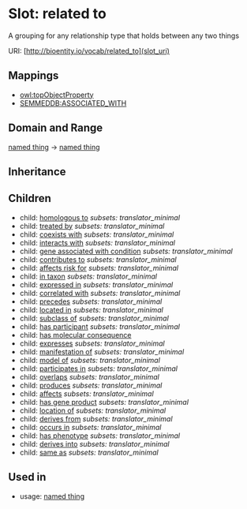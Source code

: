 # Slot: related to


A grouping for any relationship type that holds between any two things

URI: [http://bioentity.io/vocab/related_to](slot_uri)
## Mappings

 * [owl:topObjectProperty](http://purl.obolibrary.org/obo/owl_topObjectProperty)
 * [SEMMEDDB:ASSOCIATED_WITH](http://purl.obolibrary.org/obo/SEMMEDDB_ASSOCIATED_WITH)
## Domain and Range

[named thing](NamedThing.md) -> [named thing](NamedThing.md)
## Inheritance

## Children

 *  child: [homologous to](homologous_to.md) *subsets: translator_minimal*
 *  child: [treated by](treated_by.md) *subsets: translator_minimal*
 *  child: [coexists with](coexists_with.md) *subsets: translator_minimal*
 *  child: [interacts with](interacts_with.md) *subsets: translator_minimal*
 *  child: [gene associated with condition](gene_associated_with_condition.md) *subsets: translator_minimal*
 *  child: [contributes to](contributes_to.md) *subsets: translator_minimal*
 *  child: [affects risk for](affects_risk_for.md) *subsets: translator_minimal*
 *  child: [in taxon](in_taxon.md) *subsets: translator_minimal*
 *  child: [expressed in](expressed_in.md) *subsets: translator_minimal*
 *  child: [correlated with](correlated_with.md) *subsets: translator_minimal*
 *  child: [precedes](precedes.md) *subsets: translator_minimal*
 *  child: [located in](located_in.md) *subsets: translator_minimal*
 *  child: [subclass of](subclass_of.md) *subsets: translator_minimal*
 *  child: [has participant](has_participant.md) *subsets: translator_minimal*
 *  child: [has molecular consequence](has_molecular_consequence.md)
 *  child: [expresses](expresses.md) *subsets: translator_minimal*
 *  child: [manifestation of](manifestation_of.md) *subsets: translator_minimal*
 *  child: [model of](model_of.md) *subsets: translator_minimal*
 *  child: [participates in](participates_in.md) *subsets: translator_minimal*
 *  child: [overlaps](overlaps.md) *subsets: translator_minimal*
 *  child: [produces](produces.md) *subsets: translator_minimal*
 *  child: [affects](affects.md) *subsets: translator_minimal*
 *  child: [has gene product](has_gene_product.md) *subsets: translator_minimal*
 *  child: [location of](location_of.md) *subsets: translator_minimal*
 *  child: [derives from](derives_from.md) *subsets: translator_minimal*
 *  child: [occurs in](occurs_in.md) *subsets: translator_minimal*
 *  child: [has phenotype](has_phenotype.md) *subsets: translator_minimal*
 *  child: [derives into](derives_into.md) *subsets: translator_minimal*
 *  child: [same as](same_as.md) *subsets: translator_minimal*
## Used in

 *  usage: [named thing](NamedThing.md)
